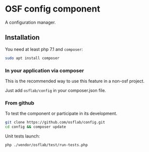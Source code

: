 # OSF config component

A configuration manager.

## Installation

You need at least php 7.1 and `composer`:

```bash
sudo apt install composer
```

### In your application via composer

This is the recommended way to use this feature in a non-osf project.

Just add `osflab/config` in your composer.json file.

### From github

To test the component or participate in its development.

```bash
git clone https://github.com/osflab/config.git
cd config && composer update
```

Unit tests launch:

```bash
php ./vendor/osflab/test/run-tests.php
```
